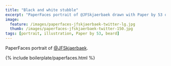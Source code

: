 ```yaml
---
title: "Black and white stubble"
excerpt: "PaperFaces portrait of @JFSkjaerbaek drawn with Paper by 53 on an iPad."
image: 
  feature: /images/paperfaces-jfskjaerbaek-twitter-lg.jpg
  thumb: /images/paperfaces-jfskjaerbaek-twitter-150.jpg
tags: [portrait, illustration, Paper by 53, beard]
---
```


PaperFaces portrait of [@JFSkjaerbaek](http://twitter.com/JFSkjaerbaek).

{% include boilerplate/paperfaces.html %}
